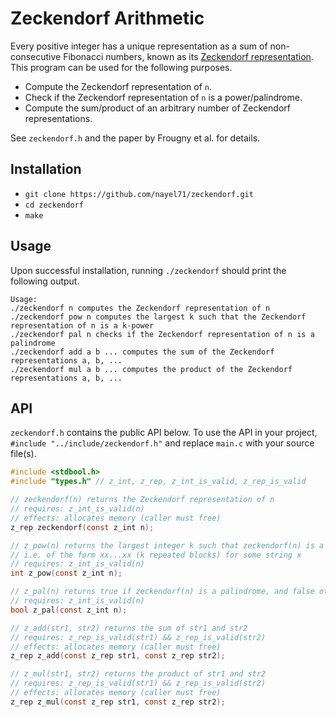 # Zeckendorf Arithmetic

Every positive integer has a unique representation as a sum of non-consecutive Fibonacci numbers, known as its [Zeckendorf representation](https://oeis.org/wiki/Zeckendorf_representation). This program can be used for the following purposes.

- Compute the Zeckendorf representation of `n`.
- Check if the Zeckendorf representation of `n` is a power/palindrome.
- Compute the sum/product of an arbitrary number of Zeckendorf representations.

See `zeckendorf.h` and the paper by Frougny et al. for details.

## Installation

- `git clone https://github.com/nayel71/zeckendorf.git`
- `cd zeckendorf`
- `make`

## Usage

Upon successful installation, running `./zeckendorf` should print the following output.

```
Usage:
./zeckendorf n computes the Zeckendorf representation of n
./zeckendorf pow n computes the largest k such that the Zeckendorf representation of n is a k-power
./zeckendorf pal n checks if the Zeckendorf representation of n is a palindrome
./zeckendorf add a b ... computes the sum of the Zeckendorf representations a, b, ...
./zeckendorf mul a b ... computes the product of the Zeckendorf representations a, b, ...
```

## API

`zeckendorf.h` contains the public API below. To use the API in your project, `#include "../include/zeckendorf.h"` and replace `main.c` with your source file(s).

```C
#include <stdbool.h>
#include "types.h" // z_int, z_rep, z_int_is_valid, z_rep_is_valid

// zeckendorf(n) returns the Zeckendorf representation of n
// requires: z_int_is_valid(n) 
// effects: allocates memory (caller must free)
z_rep zeckendorf(const z_int n);

// z_pow(n) returns the largest integer k such that zeckendorf(n) is a k-power
// i.e. of the form xx...xx (k repeated blocks) for some string x
// requires: z_int_is_valid(n) 
int z_pow(const z_int n);

// z_pal(n) returns true if zeckendorf(n) is a palindrome, and false otherwise
// requires: z_int_is_valid(n) 
bool z_pal(const z_int n);

// z_add(str1, str2) returns the sum of str1 and str2
// requires: z_rep_is_valid(str1) && z_rep_is_valid(str2)
// effects: allocates memory (caller must free)
z_rep z_add(const z_rep str1, const z_rep str2);

// z_mul(str1, str2) returns the product of str1 and str2
// requires: z_rep_is_valid(str1) && z_rep_is_valid(str2)
// effects: allocates memory (caller must free)
z_rep z_mul(const z_rep str1, const z_rep str2);

```
